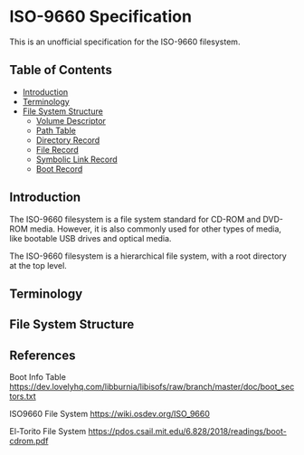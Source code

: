 # ISO-9660 Specification

This is an unofficial specification for the ISO-9660 filesystem.

## Table of Contents

- [Introduction](#introduction)
- [Terminology](#terminology)
- [File System Structure](#file-system-structure)
  - [Volume Descriptor](#volume-descriptor)
  - [Path Table](#path-table)
  - [Directory Record](#directory-record)
  - [File Record](#file-record)
  - [Symbolic Link Record](#symbolic-link-record)
  - [Boot Record](#boot-record)

## Introduction

The ISO-9660 filesystem is a file system standard for CD-ROM and DVD-ROM media. However, it is also commonly used for other types of media,
like bootable USB drives and optical media.

The ISO-9660 filesystem is a hierarchical file system, with a root directory at the top level.

## Terminology

## File System Structure

## References

Boot Info Table
https://dev.lovelyhq.com/libburnia/libisofs/raw/branch/master/doc/boot_sectors.txt

ISO9660 File System
https://wiki.osdev.org/ISO_9660

El-Torito File System
https://pdos.csail.mit.edu/6.828/2018/readings/boot-cdrom.pdf
